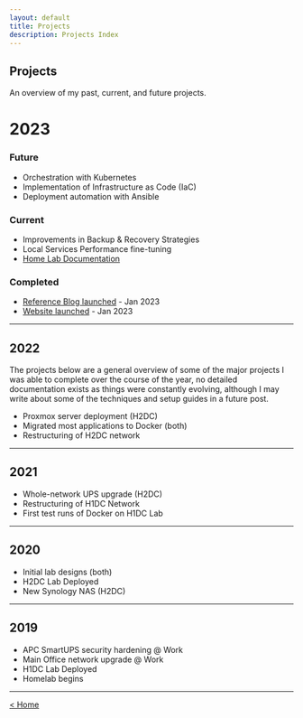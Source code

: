 ```yaml
---
layout: default
title: Projects
description: Projects Index
---
```

## Projects

An overview of my past, current, and future projects.

# 2023

### Future
- Orchestration with Kubernetes
- Implementation of Infrastructure as Code (IaC)
- Deployment automation with Ansible

### Current
- Improvements in Backup & Recovery Strategies
- Local Services Performance fine-tuning
- [Home Lab Documentation](/projects/2023/01/23/lab-overview.html)


### Completed
- [Reference Blog launched](/blog.html) - Jan 2023
- [Website launched](/blog/2023/01/22/journey.html) - Jan 2023

---

## 2022
The projects below are a general overview of some of the major projects I was able to complete over the course of the year, no detailed documentation exists as things were constantly evolving, although I may write about some of the techniques and setup guides in a future post.

- Proxmox server deployment (H2DC)
- Migrated most applications to Docker (both)
- Restructuring of H2DC network

---

## 2021
- Whole-network UPS upgrade (H2DC)
- Restructuring of H1DC Network
- First test runs of Docker on H1DC Lab

---

## 2020
- Initial lab designs (both)
- H2DC Lab Deployed
- New Synology NAS (H2DC)

---

## 2019
- APC SmartUPS security hardening @ Work
- Main Office network upgrade @ Work
- H1DC Lab Deployed
- Homelab begins

---


[ < Home ](/)
